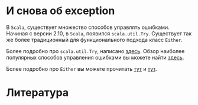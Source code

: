 И снова об exception
====================
В `Scala`, существует множество способов управлять ошибками.
Начиная с версии 2.10, в `Scala`, появился `scala.util.Try`.
Существует так же более традиционный для функционального подхода класс
`Either`.

Более подробно про `scala.util.Try`, написано [здесь][Try].
Обзор наиболее популярных способов управления ошибками вы можете найти
[здесь][error-handling-in-scala].

Более подробно про `Either` вы можете прочитать [тут][scala-either] и
[тут][scala-either-2].

Литература
==========
[Try]: http://danielwestheide.com/blog/2012/12/26/the-neophytes-guide-to-scala-part-6-error-handling-with-try.html
[error-handling-in-scala]: https://tersesystems.com/2012/12/27/error-handling-in-scala/
[scala-either]: http://alvinalexander.com/scala/scala-either-left-right-example-option-some-none-null
[scala-either-2]: http://danielwestheide.com/blog/2013/01/02/the-neophytes-guide-to-scala-part-7-the-either-type.html

